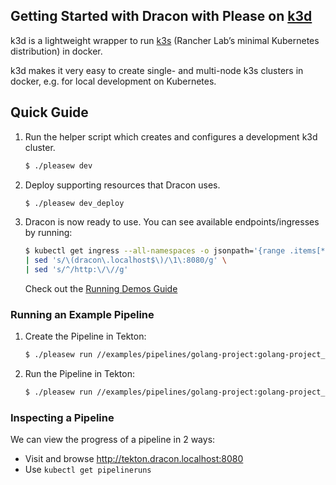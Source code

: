 ## Getting Started with Dracon with Please on [k3d](https://k3d.io)

k3d is a lightweight wrapper to run [k3s](https://k3s.io/) (Rancher Lab’s minimal Kubernetes distribution) in docker.

k3d makes it very easy to create single- and multi-node k3s clusters in docker, e.g. for local development on Kubernetes.

## Quick Guide

1. Run the helper script which creates and configures a development k3d cluster.

    ```bash
    $ ./pleasew dev
    ```

2. Deploy supporting resources that Dracon uses.

    ```bash
    $ ./pleasew dev_deploy
    ```

3. Dracon is now ready to use. You can see available endpoints/ingresses by
    running:

    ```bash
    $ kubectl get ingress --all-namespaces -o jsonpath='{range .items[*]}{.spec.rules[0].host}{"\n"}{end}' \
    | sed 's/\(dracon\.localhost$\)/\1\:8080/g' \
    | sed 's/^/http:\/\//g'
    ```
    Check out the [Running Demos Guide](/docs/getting-started/tutorials/running-demos.md)

### Running an Example Pipeline

1. Create the Pipeline in Tekton:

    ```bash
    $ ./pleasew run //examples/pipelines/golang-project:golang-project_deploy
    ```

2. Run the Pipeline in Tekton:

    ```bash
    $ ./pleasew run //examples/pipelines/golang-project:golang-project_pipelinerun_deploy
    ```

### Inspecting a Pipeline

We can view the progress of a pipeline in 2 ways:

- Visit and browse http://tekton.dracon.localhost:8080
- Use `kubectl get pipelineruns`
